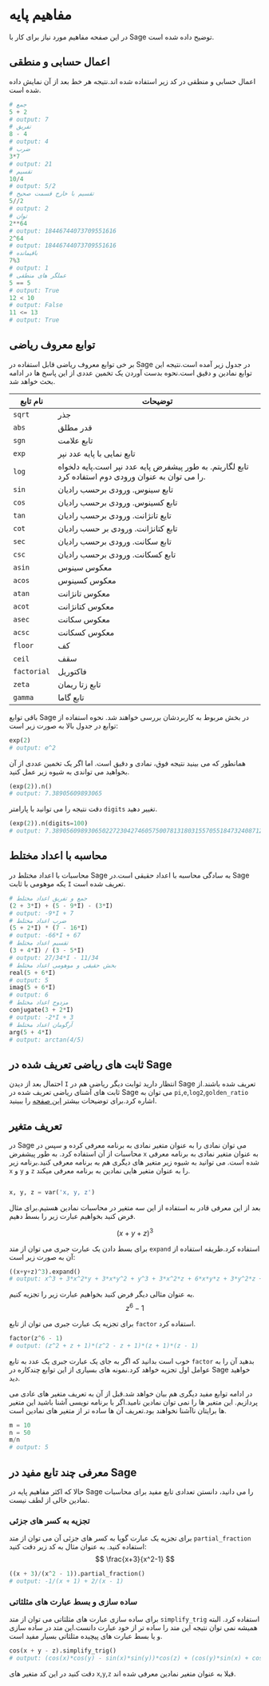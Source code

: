 # مفاهیم پایه
در این صفحه مفاهیم مورد نیاز برای کار با Sage توضیح داده شده است.

## اعمال حسابی و منطقی
اعمال حسابی و منطقی در کد زیر استفاده شده اند.نتیجه هر خط بعد از آن نمایش داده شده است.
```python
# جمع
5 + 2
# output: 7
# تفریق
8 - 4
# output: 4
# ضرب
3*7
# output: 21
# تقسیم
10/4
# output: 5/2
# تقسیم با خارج قسمت صحیح
5//2
# output: 2
# توان
2**64
# output: 18446744073709551616
2^64
# output: 18446744073709551616
# باقیمانده
7%3
# output: 1
# عملگر های منطقی
5 == 5
# output: True
12 < 10
# output: False
11 <= 13
# output: True

```
## توابع معروف ریاضی
بر خی توابع معروف ریاضی قابل استفاده در Sage در جدول زیر آمده است.نتیجه این توابع نمادین و دقیق است.نحوه بدست آوردن یک تخمین عددی از این پاسخ ها در ادامه بحث خواهد شد.

| نام تابع | توضیحات‌ |
| --------- | ------- |
| `sqrt` | جذر |
| `abs` | قدر مطلق |
| `sgn` | تابع علامت‌ |
| `exp` | تابع نمایی با پایه عدد نپر |
| `log` | تابع لگاریتم. به طور پیشفرض پایه عدد نپر است.پایه دلخواه را می توان به عنوان ورودی دوم استفاده کرد.
| `sin` | تابع سینوس. ورودی برحسب رادیان |
| `cos` |  تابع کسینوس. ورودی برحسب رادیان |
| `tan` | تایع تانژانت. ورودی برحسب رادیان |
| `cot` | تابع کتانژانت. ورودی بر حسب رادیان
| `sec` | تابع سکانت. ورودی برحسب رادیان |
| `csc` | تابع کسکانت. ورودی برحسب رادیان |
| `asin` | معکوس سینوس |
| `acos` | معکوس کسینوس |
| `atan` | معکوس تانژانت |
| `acot` | معکوس کتانژانت |
| `asec` | معکوس سکانت |
| `acsc` | معکوس کسکانت |
| `floor` | کف |
| ‍‍`ceil` | سقف |
| `factorial` | فاکتوریل |
| `zeta` | تابع زتا ریمان |
| `gamma` | تابع گاما
باقی توابع Sage در بخش مربوط به کاربردشان بررسی خواهند شد.
نحوه استفاده از توابع در جدول بالا به صورت زیر است:

```python
exp(2)
# output: e^2
```
همانطور که می بینید نتیجه فوق، نمادی و دقیق است. اما اگر یک تخمین عددی از آن بخواهید می تواندی به شیوه زیر عمل کنید.
```python
(exp(2)).n()
# output: 7.38905609893065
```
دقت نتیجه را می توانید با پارامتر `digits` تغییر دهید.
```python
(exp(2)).n(digits=100)
# output: 7.389056098930650227230427460575007813180315570551847324087127822522573796079057763384312485079121795
```

## محاسبه با اعداد مختلط
محاسبات با اعداد مختلط در Sage به سادگی محاسبه با اعداد حقیقی است.در Sage یکه موهومی با ثابت `I` تعریف شده است.
```python
# جمع و تفریق اعداد مختلط
(2 + 3*I) + (5 - 9*I) - (3*I)
# output: -9*I + 7
# ضرب اعداد مختلط
(5 + 2*I) * (7 - 16*I)
# output: -66*I + 67
# تقسیم اعداد مختلط
(3 + 4*I) / (3 - 5*I)
# output: 27/34*I - 11/34
# بخش حقیقی و موهومی اعداد مختلط
real(5 + 6*I)
# output: 5
imag(5 + 6*I)
# output: 6
# مزدوج اعداد مختلط
conjugate(3 + 2*I)
# output: -2*I + 3
# آرگومان اعداد مختلط
arg(5 + 4*I)
# output: arctan(4/5)

```
## ثابت های ریاضی تعریف شده در Sage
احتمال بعد از دیدن `I` انتظار دارید ثوابت دیگر ریاضی هم در Sage تعریف شده باشند.از ثابت های آشنای ریاضی تعریف شده در Sage می توان به `pi`,`e`,`log2`,`golden_ratio‍` اشاره کرد.برای توضیحات بیشتر [این صفحه](http://doc.sagemath.org/html/en/reference/constants/sage/symbolic/constants.html) را ببینید.
## تعریف متغیر
در Sage می توان نمادی را به عنوان متغیر نمادی به برنامه معرفی کرده و سپس در محاسبات از آن استفاده کرد. به طور پیشفرض `x` به عنوان متغیر نمادی به برنامه معرفی شده است. می توانید به شیوه زیر متغیر های دیگری هم به برنامه معرفی کنید.برنامه زیر `x` و `y` و `z` را به عنوان متغیر هایی نمادین به برنامه معرفی میکند.
```python

x, y, z = var('x, y, z')

```

بعد از این معرفی قادر به استفاده از این سه متغیر در محاسبات نمادین هستیم.برای مثال فرض کنید بخواهیم عبارت زیر را بسط دهیم.

$$ (x+y+z)^3 $$

برای بسط دادن یک عبارت جبری می توان از متد `expand` استفاده کرد.طریقه استفاده از آن به صورت زیر است:
```python
((x+y+z)^3).expand()
# output: x^3 + 3*x^2*y + 3*x*y^2 + y^3 + 3*x^2*z + 6*x*y*z + 3*y^2*z + 3*x*z^2 + 3*y*z^2 + z^3
```
به عنوان مثالی دیگر فرض کنید بخواهیم عبارت زیر را تجزیه کنیم.
$$ z^6 - 1 $$

برای تجزیه یک عبارت جبری می توان از تابع `factor` استفاده کرد.
```python
factor(z^6 - 1)
# output: (z^2 + z + 1)*(z^2 - z + 1)*(z + 1)*(z - 1)
```
خوب است بدانید که اگر به جای یک عبارت جبری یک عدد به تابع `factor` بدهید آن را به عوامل اول تجزیه خواهد کرد.نمونه های بسیاری از این توابع چندکاره در Sage خواهید دید.

در ادامه توابع مفید دیگری هم بیان خواهد شد.قبل از آن به تعریف متغیر های عادی می پردازیم. این متغیر ها را نمی توان نمادین نامید.اگر با برنامه نویسی آشنا باشید این متغیر ها برایتان ناآشنا نخواهند بود.تعریف آن ها ساده تر از متغیر های نمادین است.
```python
m = 10
n = 50
m/n
# output: 5
```

## معرفی چند تابع مفید در Sage
حالا که اکثر مفاهیم پایه در Sage را می دانید، دانستن تعدادی تابع مفید برای محاسبات نمادین خالی از لطف نیست.
### تجزیه به کسر های جزئی
برای تجزیه یک عبارت گویا به کسر های جزئی آن می توان از متد `partial_fraction` استفاده کنید.
به عنوان مثال به کد زیر دقت کنید:
$$ \frac{x+3}{x^2-1} $$

```python
((x + 3)/(x^2 - 1)).partial_fraction()
# output: -1/(x + 1) + 2/(x - 1)
```
### ساده سازی و بسط عبارت های مثلثاتی
برای ساده سازی عبارت های مثلثاتی می توان از متد `simplify_trig` استفاده کرد. البته همیشه نمی توان نتیجه این متد را ساده تر از خود عبارت دانست.این متد در ساده سازی و یا بسط عبارت های پیچیده مثلثاتی بسیار مفید است.

```python
cos(x + y - z).simplify_trig()
# output: (cos(x)*cos(y) - sin(x)*sin(y))*cos(z) + (cos(y)*sin(x) + cos(x)*sin(y))*sin(z)
```
دقت کنید در این کد متغیر های `x`,`y`,`z` قبلا به عنوان متغیر نمادین معرفی شده اند.


